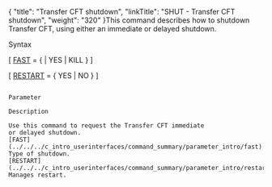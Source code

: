 {
    "title": "Transfer CFT shutdown",
    "linkTitle": "SHUT - Transfer CFT shutdown",
    "weight": "320"
}<span id="About_the_SHUT_Command"></span>This command describes how to shutdown
Transfer CFT, using either an immediate or delayed shutdown.

Syntax

\[ [FAST](../../../c_intro_userinterfaces/command_summary/parameter_intro/fast)
= {
| YES | KILL } \]

\[ [RESTART](../../../c_intro_userinterfaces/command_summary/parameter_intro/restart) = { YES | NO } \]

```

Parameter

Description

Use this command to request the Transfer CFT immediate
or delayed shutdown.
[FAST](../../../c_intro_userinterfaces/command_summary/parameter_intro/fast) 
Type of shutdown.
[RESTART](../../../c_intro_userinterfaces/command_summary/parameter_intro/restart)
Manages restart.
```
